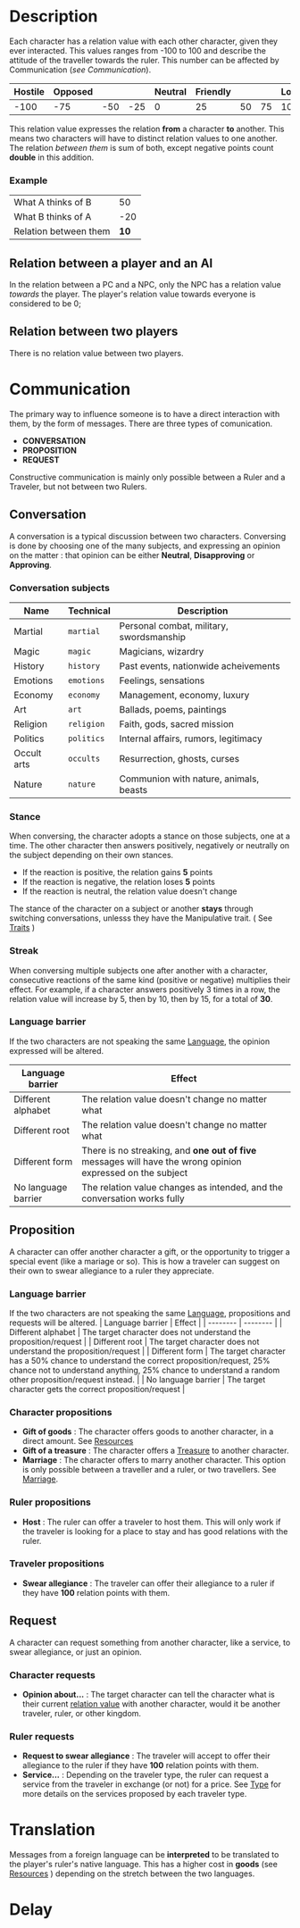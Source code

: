 <!-- TITLE: Relation -->
<!-- SUBTITLE: A quick summary of Relation -->

# Description
Each character has a relation value with each other character, given they ever interacted. This values ranges from -100 to 100 and describe the attitude of the traveller towards the ruler.
This number can be affected by Communication (*see Communication*). 

| Hostile | Opposed ||| Neutral | Friendly ||| Loyal |
| -------- | -------- | -------- | -------- | -------- |-------- | -------- |-------- | -------- |
| -100| -75  | -50 | -25| 0  | 25| 50 | 75 | 100|

This relation value expresses the relation **from** a character **to** another. This means two characters will have to distinct relation values to one another.
The relation *between them* is sum of both, except negative points count **double** in this addition.

### Example
 || |
| -------- | -------- |
| What A thinks of B   | 50 |
 |What B thinks of A |  -20 |
| Relation between them | **10** |

## Relation between a player and an AI
In the relation between a PC and a NPC, only the NPC has a relation value *towards* the player. The player's relation value towards everyone is considered to be 0;
## Relation between two players
There is no relation value between two players.
# Communication
The primary way to influence someone is to have a direct interaction with them, by the form of messages. There are three types of comunication.

* **CONVERSATION** 
* **PROPOSITION**
* **REQUEST**

Constructive communication is mainly only possible between a Ruler and a Traveler, but not between two Rulers.
## Conversation
A conversation is a typical discussion between two characters. Conversing is done by choosing one of the many subjects, and expressing an opinion on the matter : that opinion can be either **Neutral**, **Disapproving** or **Approving**.
### Conversation subjects

| Name | Technical | Description |
| -------- | -------- | -------- |
| Martial     | `martial`     | Personal combat, military, swordsmanship |
| Magic     | `magic`     | Magicians, wizardry |
| History     | `history`     | Past events, nationwide acheivements |
| Emotions     | `emotions`     | Feelings, sensations |
| Economy     | `economy`     | Management, economy, luxury |
| Art     | `art`     | Ballads, poems, paintings |
| Religion     | `religion`     | Faith, gods, sacred mission |
| Politics     | `politics`     | Internal affairs, rumors, legitimacy |
| Occult arts     | `occults`     | Resurrection, ghosts, curses |
| Nature     | `nature`     | Communion with nature, animals, beasts |

### Stance
When conversing, the character adopts a stance on those subjects, one at a time. The other character then answers positively, negatively or neutrally on the subject depending on their own stances.
* If the reaction is positive, the relation gains **5** points
* If the reaction is negative, the relation loses **5** points
* If the reaction is neutral, the relation value doesn't change

The stance of the character on a subject or another **stays** through switching conversations, unlesss they have the Manipulative trait. ( See [Traits](/kingdoms-game/character/traits.md) )

### Streak
When conversing multiple subjects one after another with a character, consecutive reactions of the same kind (positive or negative) multiplies their effect. 
For example, if a character answers positively 3 times in a row, the relation value will increase by 5, then by 10, then by 15, for a total of **30**.

### Language barrier
If the two characters are not speaking the same [Language](/kingdoms-game/realms/language.md), the opinion expressed will be altered.

| Language barrier | Effect | 
| -------- | -------- |
| Different alphabet | The relation value doesn't change no matter what |
| Different root | The relation value doesn't change no matter what |
| Different form | There is no streaking, and **one out of five** messages will have the wrong opinion expressed on the subject |
| No language barrier | The relation value changes as intended, and the conversation works fully |

## Proposition
A character can offer another character a gift, or the opportunity to trigger a special event (like a mariage or so). This is how a traveler can suggest on their own to swear allegiance to a ruler they appreciate.

### Language barrier
If the two characters are not speaking the same [Language](/kingdoms-game/realms/language), propositions and requests will be altered.
| Language barrier | Effect | 
| -------- | -------- |
| Different alphabet | The target character does not understand the proposition/request |
| Different root | The target character does not understand the proposition/request  |
| Different form | The target character has a 50% chance to understand the correct proposition/request, 25% chance not to understand anything, 25% chance to understand a random other proposition/request instead.  |
| No language barrier | The target character gets the correct proposition/request |

### Character propositions
* **Gift of goods** : The character offers goods to another character, in a direct amount. See [Resources](/kingdoms-game/realms/resources.md)
* **Gift of a treasure**  : The character offers a [Treasure](/kingdoms-game/realms/treasure.md) to another character.
* **Marriage** : The character offers to marry another character. This option is only possible between a traveller and a ruler, or two travellers. See [Marriage](/kingdoms-game/character/relation/marriage.md).

### Ruler propositions
* **Host** : The ruler can offer a traveler to host them. This will only work if the traveler is looking for a place to stay and has good relations with the ruler.

### Traveler propositions
* **Swear allegiance** : The traveler can offer their allegiance to a ruler if they have **100** relation points with them. 

## Request
A character can request something from another character, like a service, to swear allegiance, or just an opinion.

### Character requests
* **Opinion about...** : The target character can tell the character what is their current [relation value](/kingdoms-game/character/relation.md#description) with another character, would it be another traveler, ruler, or other kingdom.

### Ruler requests
* **Request to swear allegiance** : The traveler will accept to offer their allegiance to the ruler if they have **100** relation points with them.
* **Service...** : Depending on the traveler type, the ruler can request a service from the traveler in exchange (or not) for a price. See [Type](/kingdoms-game/character/traveler/type.md) for more details on the services proposed by each traveler type.
# Translation
Messages from a foreign language can be **interpreted** to be translated to the player's ruler's native language. This has a higher cost in **goods** (see [Resources](/kingdoms-game/realms/resources.md) ) depending on the stretch between the two languages.
# Delay
